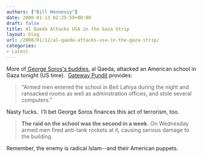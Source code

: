 ```yaml
---
authors: ["Bill Hennessy"]
date: 2008-01-13 02:25:59+00:00
draft: false
title: Al Qaeda Attacks USA in the Gaza Strip
layout: blog
url: /2008/01/12/al-qaeda-attacks-usa-in-the-gaza-strip/
categories:
- Latest
---
```


More of[ George Soros's buddies](https://hennessysview.com/2008/01/12/how-many-people-has-george-soros-killed/), al Qaeda, attacked an American school in Gaza tonight (US time).  [Gateway Pundit](https://gatewaypundit.blogspot.com/2008/01/al-qaeda-raids-us-school.html) provides:


> "Armed men entered the school in Beit Lahiya during the night and ransacked rooms as well as adminstration offices, and stole several computers."


Nasty fucks.  I'll bet George Soros finances this act of terrorism, too.


> **The raid on the school was the second in a week.** On Wednesday armed men fired anti-tank rockets at it, causing serious damage to the building.


Remember, the enemy is radical Islam--and their American puppets.
